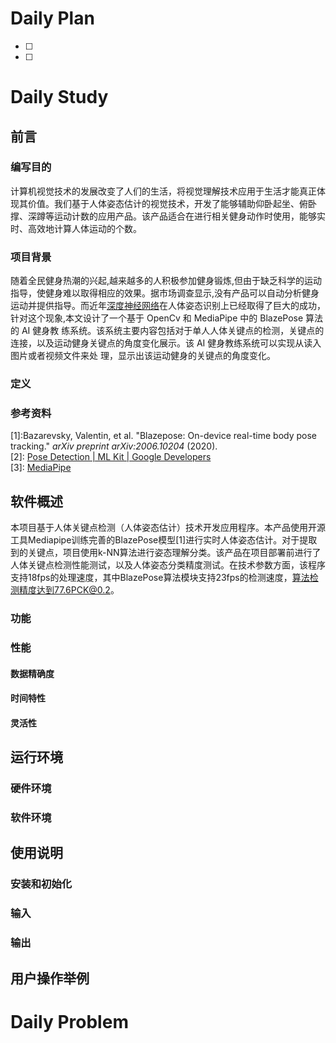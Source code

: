 # Daily Plan
- [ ] 
- [ ] 
# Daily Study
## 前言
### 编写目的
计算机视觉技术的发展改变了人们的生活，将视觉理解技术应用于生活才能真正体现其价值。我们基于人体姿态估计的视觉技术，开发了能够辅助仰卧起坐、俯卧撑、深蹲等运动计数的应用产品。该产品适合在进行相关健身动作时使用，能够实时、高效地计算人体运动的个数。
### 项目背景
随着全民健身热潮的兴起,越来越多的人积极参加健身锻炼,但由于缺乏科学的运动指导，使健身难以取得相应的效果。据市场调查显示,没有产品可以自动分析健身运动并提供指导。而近年[深度神经网络](https://so.csdn.net/so/search?q=%E6%B7%B1%E5%BA%A6%E7%A5%9E%E7%BB%8F%E7%BD%91%E7%BB%9C&spm=1001.2101.3001.7020)在人体姿态识别上已经取得了巨大的成功，针对这个现象,本文设计了一个基于 OpenCv 和 MediaPipe 中的 BlazePose 算法的 AI 健身教 练系统。该系统主要内容包括对于单人人体关键点的检测，关键点的连接，以及运动健身关键点的角度变化展示。该 AI 健身教练系统可以实现从读入图片或者视频文件来处 理，显示出该运动健身的关键点的角度变化。
### 定义
### 参考资料
[1]:Bazarevsky, Valentin, et al. "Blazepose: On-device real-time body pose tracking." _arXiv preprint arXiv:2006.10204_ (2020).  
[2]: [Pose Detection | ML Kit | Google Developers](https://developers.google.com/ml-kit/vision/pose-detection)  
[3]: [MediaPipe](https://mediapipe.dev/)

## 软件概述

本项目基于人体关键点检测（人体姿态估计）技术开发应用程序。本产品使用开源工具Mediapipe训练完善的BlazePose模型[1]进行实时人体姿态估计。对于提取到的关键点，项目使用k-NN算法进行姿态理解分类。该产品在项目部署前进行了人体关键点检测性能测试，以及人体姿态分类精度测试。在技术参数方面，该程序支持18fps的处理速度，其中BlazePose算法模块支持23fps的检测速度，算法检测精度达到77.6PCK@0.2。
### 功能
### 性能
#### 数据精确度
#### 时间特性
#### 灵活性
## 运行环境
### 硬件环境
### 软件环境

## 使用说明
### 安装和初始化
### 输入
### 输出
## 用户操作举例
# Daily Problem